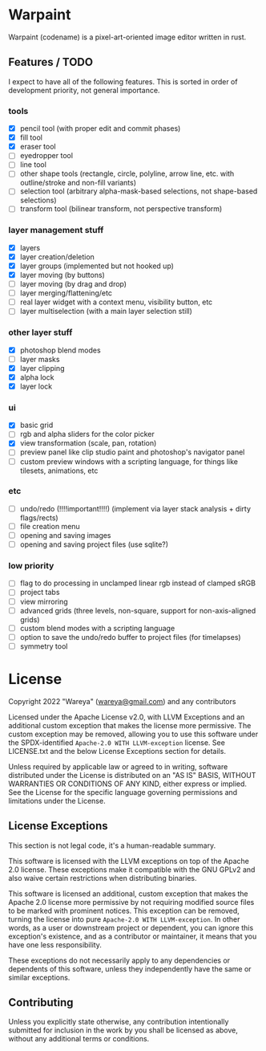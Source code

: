 # Warpaint

Warpaint (codename) is a pixel-art-oriented image editor written in rust.

## Features / TODO

I expect to have all of the following features. This is sorted in order of development priority, not general importance.

### tools
- [x] pencil tool (with proper edit and commit phases)
- [x] fill tool
- [x] eraser tool
- [ ] eyedropper tool
- [ ] line tool
- [ ] other shape tools (rectangle, circle, polyline, arrow line, etc. with outline/stroke and non-fill variants)
- [ ] selection tool (arbitrary alpha-mask-based selections, not shape-based selections)
- [ ] transform tool (bilinear transform, not perspective transform)

### layer management stuff
- [x] layers
- [x] layer creation/deletion
- [x] layer groups (implemented but not hooked up)
- [x] layer moving (by buttons)
- [ ] layer moving (by drag and drop)
- [ ] layer merging/flattening/etc
- [ ] real layer widget with a context menu, visibility button, etc
- [ ] layer multiselection (with a main layer selection still)

### other layer stuff
- [x] photoshop blend modes
- [ ] layer masks
- [x] layer clipping
- [x] alpha lock
- [x] layer lock

### ui
- [x] basic grid
- [ ] rgb and alpha sliders for the color picker
- [x] view transformation (scale, pan, rotation)
- [ ] preview panel like clip studio paint and photoshop's navigator panel
- [ ] custom preview windows with a scripting language, for things like tilesets, animations, etc

### etc
- [ ] undo/redo (!!!!important!!!!) (implement via layer stack analysis + dirty flags/rects)
- [ ] file creation menu
- [ ] opening and saving images
- [ ] opening and saving project files (use sqlite?)

### low priority
- [ ] flag to do processing in unclamped linear rgb instead of clamped sRGB
- [ ] project tabs
- [ ] view mirroring
- [ ] advanced grids (three levels, non-square, support for non-axis-aligned grids)
- [ ] custom blend modes with a scripting language
- [ ] option to save the undo/redo buffer to project files (for timelapses)
- [ ] symmetry tool

# License

Copyright 2022 "Wareya" (wareya@gmail.com) and any contributors

Licensed under the Apache License v2.0, with LLVM Exceptions and an
additional custom exception that makes the license more permissive.
The custom exception may be removed, allowing you to use this software
under the SPDX-identified `Apache-2.0 WITH LLVM-exception` license. See
LICENSE.txt and the below License Exceptions section for details.

Unless required by applicable law or agreed to in writing, software
distributed under the License is distributed on an "AS IS" BASIS,
WITHOUT WARRANTIES OR CONDITIONS OF ANY KIND, either express or implied.
See the License for the specific language governing permissions and
limitations under the License.

## License Exceptions

This section is not legal code, it's a human-readable summary.

This software is licensed with the LLVM exceptions on top of the
Apache 2.0 license. These exceptions make it compatible with the GNU
GPLv2 and also waive certain restrictions when distributing binaries.

This software is licensed an additional, custom exception that makes the
Apache 2.0 license more permissive by not requiring modified source
files to be marked with prominent notices. This exception can be
removed, turning the license into pure `Apache-2.0 WITH LLVM-exception`.
In other words, as a user or downstream project or dependent, you can
ignore this exception's existence, and as a contributor or maintainer,
it means that you have one less responsibility.

These exceptions do not necessarily apply to any dependencies or
dependents of this software, unless they independently have the same or
similar exceptions.

## Contributing

Unless you explicitly state otherwise, any contribution intentionally
submitted for inclusion in the work by you shall be licensed as above,
without any additional terms or conditions.
